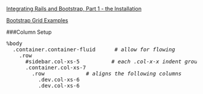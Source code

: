[Integrating Rails and Bootstrap, Part 1 - the Installation](https://launchschool.com/blog/integrating-rails-and-bootstrap-part-1)

[Bootstrap Grid Examples](http://getbootstrap.com/examples/grid/)

###Column Setup
<pre>
%body
  .container.container-fluid      <em># allow for flowing</em>
    .row
      #sidebar.col-xs-5          <em># each .col-x-x indent group must add to 12</em>
      .container.col-xs-7
        .row             <em># aligns the following columns</em>
          .dev.col-xs-6   
          .dev.col-xs-6
</pre>
